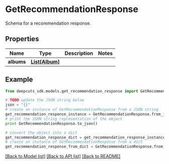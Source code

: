 # GetRecommendationResponse

Schema for a recommendation response.

## Properties
Name | Type | Description | Notes
------------ | ------------- | ------------- | -------------
**albums** | [**List[Album]**](Album.md) |  |

## Example

```python
from deepcuts_sdk.models.get_recommendation_response import GetRecommendationResponse

# TODO update the JSON string below
json = "{}"
# create an instance of GetRecommendationResponse from a JSON string
get_recommendation_response_instance = GetRecommendationResponse.from_json(json)
# print the JSON string representation of the object
print GetRecommendationResponse.to_json()

# convert the object into a dict
get_recommendation_response_dict = get_recommendation_response_instance.to_dict()
# create an instance of GetRecommendationResponse from a dict
get_recommendation_response_from_dict = GetRecommendationResponse.from_dict(get_recommendation_response_dict)
```
[[Back to Model list]](../README.md#documentation-for-models) [[Back to API list]](../README.md#documentation-for-api-endpoints) [[Back to README]](../README.md)
